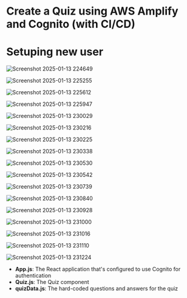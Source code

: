 # Create a Quiz using AWS Amplify and Cognito (with CI/CD)
# Setuping new user

![Screenshot 2025-01-13 224649](https://github.com/user-attachments/assets/84852616-b793-4b42-8087-ab0a26c68393)

![Screenshot 2025-01-13 225255](https://github.com/user-attachments/assets/ebbdab6c-9ee9-400c-a156-22b6b9222c58)

![Screenshot 2025-01-13 225612](https://github.com/user-attachments/assets/ebd6a6be-f3dd-4d0e-b3ae-bbf4bc80913d)

![Screenshot 2025-01-13 225947](https://github.com/user-attachments/assets/8e918f3a-cf13-4f0f-a2c1-e69ba245ab00)

![Screenshot 2025-01-13 230029](https://github.com/user-attachments/assets/7eacea3a-4aa5-46cf-8004-38bf7fe0d83a)


![Screenshot 2025-01-13 230216](https://github.com/user-attachments/assets/edee375f-3437-4dce-b907-3371e2860af5)

![Screenshot 2025-01-13 230225](https://github.com/user-attachments/assets/fb72e772-d0ef-4a0d-a4ed-096da224d691)

![Screenshot 2025-01-13 230338](https://github.com/user-attachments/assets/7dc7bd7d-d54b-440a-b883-e9559370c6f1)

![Screenshot 2025-01-13 230530](https://github.com/user-attachments/assets/49673f0a-8b2b-4b3d-9fbf-312a4cdfa308)

![Screenshot 2025-01-13 230542](https://github.com/user-attachments/assets/40e6a255-adca-4178-99d8-aeb19adf9520)

![Screenshot 2025-01-13 230739](https://github.com/user-attachments/assets/011825a9-3761-4e03-9c04-7ccf9cc9449e)

![Screenshot 2025-01-13 230840](https://github.com/user-attachments/assets/4125ab25-7f35-4945-8922-3cf7370c9996)

![Screenshot 2025-01-13 230928](https://github.com/user-attachments/assets/fbd08103-6cfa-482b-a8f8-c3f8c7689922)

![Screenshot 2025-01-13 231000](https://github.com/user-attachments/assets/af32f0ac-21ab-480f-9aca-9780001aab84)

![Screenshot 2025-01-13 231016](https://github.com/user-attachments/assets/f4690729-8f74-400c-9624-b2804e3834d7)


![Screenshot 2025-01-13 231110](https://github.com/user-attachments/assets/62d374de-462c-4b2f-b0ad-98e14bf11d0d)

![Screenshot 2025-01-13 231224](https://github.com/user-attachments/assets/7ce1e2ea-bf5c-4877-954b-18a73e74413e)
- **App.js**: The React application that's configured to use Cognito for authentication
- **Quiz.js**: The Quiz component
- **quizData.js**: The hard-coded questions and answers for the quiz



